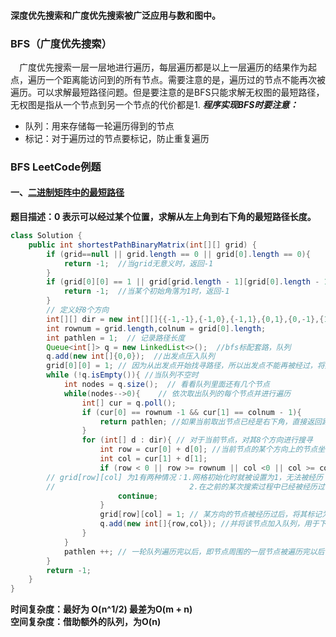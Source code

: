 #### 深度优先搜索和广度优先搜索被广泛应用与数和图中。
### BFS（广度优先搜索）
&emsp;广度优先搜索一层一层地进行遍历，每层遍历都是以上一层遍历的结果作为起点，遍历一个距离能访问到的所有节点。需要注意的是，遍历过的节点不能再次被遍历。可以求解最短路径问题。但是要注意的是BFS只能求解无权图的最短路径，无权图是指从一个节点到另一个节点的代价都是1.
***程序实现BFS时要注意：***
* 队列：用来存储每一轮遍历得到的节点
* 标记：对于遍历过的节点要标记，防止重复遍历
### BFS LeetCode例题
#### 一、[二进制矩阵中的最短路径](https://leetcode-cn.com/problems/shortest-path-in-binary-matrix/)
**题目描述：0 表示可以经过某个位置，求解从左上角到右下角的最短路径长度。**
```java
class Solution {
    public int shortestPathBinaryMatrix(int[][] grid) {
        if (grid==null || grid.length == 0 || grid[0].length == 0){ 
            return -1;  //当grid无意义时，返回-1
        }
        if (grid[0][0] == 1 || grid[grid.length - 1][grid[0].length - 1] == 1){
            return -1;  //当某个初始角落为1时，返回-1
        }
        // 定义好8个方向
        int[][] dir = new int[][]{{-1,-1},{-1,0},{-1,1},{0,1},{0,-1},{1,1},{1,-1},{1,0}};
        int rownum = grid.length,colnum = grid[0].length;
        int pathlen = 1;  // 记录路径长度
        Queue<int[]> q = new LinkedList<>();  //bfs标配套路，队列
        q.add(new int[]{0,0});  //出发点压入队列
        grid[0][0] = 1; // 因为从出发点开始找寻路径，所以出发点不能再被经过，将其设为1
        while (!q.isEmpty()){ //当队列不空时
            int nodes = q.size();  // 看看队列里面还有几个节点
            while(nodes-->0){    // 依次取出队列的每个节点并进行遍历
                int[] cur = q.poll();  
                if (cur[0] == rownum -1 && cur[1] == colnum - 1){
                    return pathlen; //如果当前取出节点已经是右下角，直接返回路径长度,否则,继续搜索
                }                   
                for (int[] d : dir){ // 对于当前节点，对其8个方向进行搜寻
                    int row = cur[0] + d[0]; //当前节点的某个方向上的节点坐标
                    int col = cur[1] + d[1];
                    if (row < 0 || row >= rownum || col <0 || col >= colnum || grid[row][col]==1){ // 如果搜寻范围越界或者被堵住或者被已经被经历过，则跳过该方向，对下一个方向进行搜索
        // grid[row][col] 为1有两种情况：1.网格初始化时就被设置为1，无法被经历 
        //                              2.在之前的某次搜索过程中已经被经历过，则不用再次经历它
                        continue;
                    }
                    grid[row][col] = 1; // 某方向的节点被经历过后，将其标记为1，以后不再经过它
                    q.add(new int[]{row,col}); //并将该节点加入队列，用于下一层的节点的搜索
                }
            }
            pathlen ++; // 一轮队列遍历完以后，即节点周围的一层节点被遍历完以后，路径长度+1
        }
        return -1;
    }
}
```
**时间复杂度：最好为 O(n^1/2) 最差为O(m + n)**  
**空间复杂度：借助额外的队列，为O(n)**
